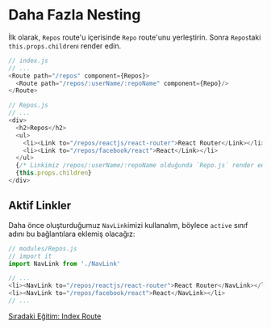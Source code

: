 <h1>Daha Fazla Nesting</h1>

İlk olarak, `Repos` route'u içerisinde `Repo` route'unu yerleştirin. Sonra `Repos`taki `this.props.children`ı render edin.

```js
// index.js
// ...
<Route path="/repos" component={Repos}>
  <Route path="/repos/:userName/:repoName" component={Repo}/>
</Route>
```

```js
// Repos.js
// ...
<div>
  <h2>Repos</h2>
  <ul>
    <li><Link to="/repos/reactjs/react-router">React Router</Link></li>
    <li><Link to="/repos/facebook/react">React</Link></li>
  </ul>
  {/* Linkimiz /repos/:userName/:repoName olduğunda `Repo.js` render edilecek. */}
  {this.props.children}
</div>
```

<h2>Aktif Linkler</h2>

Daha önce oluşturduğumuz `NavLink`imizi kullanalım, böylece `active` sınıf adını bu bağlantılara eklemiş olacağız:

```js
// modules/Repos.js
// import it
import NavLink from './NavLink'

// ...
<li><NavLink to="/repos/reactjs/react-router">React Router</NavLink></li>
<li><NavLink to="/repos/facebook/react">React</NavLink></li>
// ...
```

<a href="https://omergulcicek.github.io/react-router/index-route">Sıradaki Eğitim: Index Route</a>
